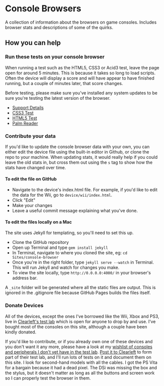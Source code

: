 Console Browsers
================

A collection of information about the browsers on game consoles. Includes browser stats and descriptions of some of the quirks.

## How you can help

### Run these tests on your console browser

When running a test such as the HTML5, CSS3 or Acid3 test, leave the page open for around 5 minutes. This is because it takes so long to load scripts. Often the device will display a score and will have appear to have finished running, but a couple of minutes later, that score changes.

Before testing, please make sure you've installed any system updates to be sure you're testing the latest version of the browser.

* [Support Details](http://supportdetails.com/)
* [CSS3 Test](http://css3test.com)
* [HTML5 Test](http://html5test.com)
* [Palm Reader](http://www.jordanm.co.uk/palmreader)


### Contribute your data

If you'd like to update the console browser data with your own, you can either edit the device file using the built-in editor in Github, or clone the repo to your machine. When updating stats, it would really help if you could leave the old stats in, but cross them out using the `s` tag to show how the stats have changed over time.

#### To edit the file on GitHub

* Navigate to the device's index.html file. For example, if you'd like to edit the data for the Wii, go to `device/wii/index.html`.
* Click "Edit"
* Make your changes
* Leave a useful commit message explaining what you've done.

#### To edit the files locally on a Mac

The site uses Jekyll for templating, so you'll need to set this up.

* Clone the GitHub repository
* Open up Terminal and type `gem install jekyll`
* In Terminal, navigate to where you cloned the site, eg: `cd Sites/console-browser`
* Once you're in the right folder, type `jekyll serve --watch` in Terminal. This will run Jekyll and watch for changes you make. 
* To view the site locally, type `http://0.0.0.0:4000/` in your browser's address bar.

A `_site` folder will be generated where all the static files are output. This is ignored in the .gitignore file because GitHub Pages builds the files itself.


### Donate Devices

All of the devices, except the ones I've borrowed like the Wii, Xbox and PS3, live in [Clearleft's test lab](http://clearleft.com/does/test-lab/) which is open for anyone to drop by and use. I've bought most of the consoles on this site, although a couple have been kindly donated.

If you'd like to contribute, or if you already own one of these devices and you don't want it any more, please have a look at my [wishlist of consoles and peripherals I don't yet have in the test lab](http://www.amazon.co.uk/registry/wishlist/1QGHF0I6T29TR). [Post it to Clearleft](http://clearleft.com/canhelp/) to form part of their test lab, and I'll run lots of tests on it and document them on this site. I look for second-hand models with all the cables. I got the PS Vita for a bargain because it had a dead pixel. The DSi was missing the box and the stylus, but it doesn't matter as long as all the buttons and screen work so I can properly test the browser in them.
